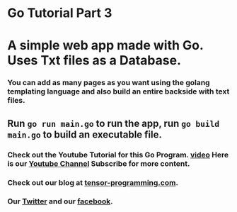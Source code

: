 # Go Tutorial Part 3
# A simple web app made with Go. Uses Txt files as a Database. 

### You can add as many pages as you want using the golang templating language and also build an entire backside with text files. 

## Run `go run main.go` to run the app, run `go build main.go` to build an executable file. 

### Check out the Youtube Tutorial for this Go Program. [video](https://youtu.be/0WFKzMRaRk0) Here is our [Youtube Channel](https://www.youtube.com/channel/UCYqCZOwHbnPwyjawKfE21wg) Subscribe for more content.

### Check out our blog at [tensor-programming.com](http://tensor-programming.com/).

### Our [Twitter](https://twitter.com/TensorProgram) and our [facebook](https://www.facebook.com/Tensor-Programming-1197847143611799/).
